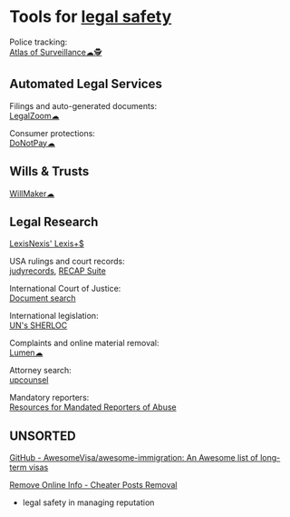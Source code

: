 
# Tools for [legal safety](https://notageni.us/legally-safe/)

Police tracking:  
[Atlas of Surveillance☁🕵️](https://atlasofsurveillance.org/)

## Automated Legal Services

Filings and auto-generated documents:  
[LegalZoom☁](https://www.legalzoom.com/)

Consumer protections:  
[DoNotPay☁](https://donotpay.com/)

## Wills & Trusts

[WillMaker☁](https://www.willmaker.com/)

## Legal Research

[LexisNexis' Lexis+$](https://www.lexisnexis.com/en-us/products/lexis-plus.page)

USA rulings and court records:  
[judyrecords](https://www.judyrecords.com/),
[RECAP Suite](https://free.law/recap)

International Court of Justice:  
[Document search](https://www.icj-cij.org/advanced-search)

International legislation:  
[UN's SHERLOC](https://sherloc.unodc.org)

Complaints and online material removal:  
[Lumen☁](https://lumendatabase.org/)

Attorney search:  
[upcounsel](https://www.upcounsel.com/)

Mandatory reporters:  
[Resources for Mandated Reporters of Abuse](https://mandatedreporter.com/)

## UNSORTED

[GitHub - AwesomeVisa/awesome-immigration: An Awesome list of long-term visas](https://github.com/AwesomeVisa/awesome-immigration)

[Remove Online Info - Cheater Posts Removal](https://sites.google.com/site/removeonlineinformation/remove-cheater-revenge-site-posts#TOC-List-of-Cheater-Websites)
- legal safety in managing reputation
